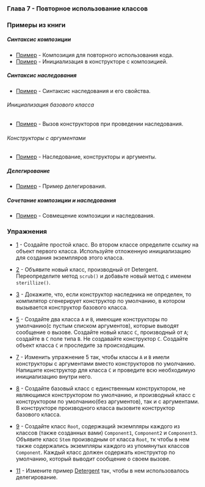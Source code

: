 ### Глава 7 - Повторное использование классов

### Примеры из книги

##### Синтаксис композиции

* [Пример](examples/composition/SprinklerSystem.java) - Композиция для повторного использования кода.
* [Пример](examples/composition/Bath.java) - Инициализация в конструкторе с композицией.

##### Синтаксис наследования

* [Пример](examples/inheritance/Detergent.java) - Синтаксис наследования и его свойства.

###### Инициализация базового класса

* [Пример](examples/reusing/Cartoon.java) - Вызов конструкторов при проведении наследования.

###### Конструкторы с аргументами

* [Пример](examples/reusing/Chess.java) - Наследование, конструкторы и аргументы.

##### Делегирование

* [Пример](examples/reusing/delegacy) - Пример делегирования.

##### Сочетание композиции и наследования

* [Пример](examples/reusing/delegacy) - Совмещение композиции и наследования.

### Упражнения

* [1](exercises/ex1/SimpleClass.java) - Создайте простой класс. Во втором классе определите ссылку на объект первого класса. Используйте отложенную
инициализацию для создания экземпляров этого класса.
* [2](exercises/ex2/Detergent.java) - Объявите новый класс, производный от Detergent. Переопределите метод `scrub()` и добавьте новый метод с
именем `sterillize()`.
* [3](exercises/ex3/Cartoon.java) - Докажите, что, если конструктор наследника не определен, то компилятор сгенерирует конструктор по
умолчанию, в котором вызывается конструктор базового класса.
* [5](exercises/ex5/C.java) - Создайте два класса `A` и `B`, имеющие конструкторы по умолчанию(с пустым списком аргументов), которые
выводят сообщение о вызове. Создайте новый класс `C`, производный от `A`; создайте в `C` поле типа `B`. Не создавайте
конструктор `C`. Создайте объект класса `C` и проследите за происходящим.
* [7](exercises/ex7/C.java) - Изменить упражнение 5 так, чтобы классы `A` и `B` имели конструкторы с аргументами вместо
конструкторов по умолчанию. Напишите конструктор для класса `C` и проведите всю необходимую инициализацию внутри него.
* [8](exercises/ex8/SimpleClass.java) - Создайте базовый класс с единственным конструктором, не являющимся конструктором
по умолчанию, и производный класс с конструктором по умолчанию(без аргументов), так и с аргументами. В конструкторе
производного класса вызовите конструктор базового класса.
* [9](exercises/ex8/SimpleClass.java) - Создайте класс `Root`, содержащий экземпляры каждого из классов (также созданных вами)
`Component1`, `Component2` и `Component3`. Объявите класс `Stem` производным от класса `Root`, тк чтобы в нем также
содержались экземпляры каждого из упомянутых классов `Component`. Каждый класс должен содержать конструктор по
умолчанию, который выводит сообщение о своем вызове.

* [11](exercises/ex8/SimpleClass.java) - Измените пример [Detergent](examples/inheritance/Detergent.java) так, чтобы в нем использовалось делегирование.



